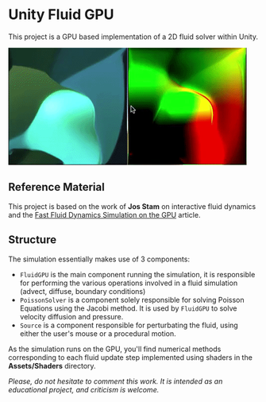 # Unity Fluid GPU

This project is a GPU based implementation of a 2D fluid solver within Unity.

![](fluid.gif)

## Reference Material

This project is based on the work of **Jos Stam** on interactive fluid dynamics and the [Fast Fluid Dynamics Simulation on the GPU](http://developer.download.nvidia.com/books/HTML/gpugems/gpugems_ch38.html) article.

## Structure

The simulation essentially makes use of 3 components:
- `FluidGPU` is the main component running the simulation, it is responsible for performing the various operations involved in a fluid simulation (advect, diffuse, boundary conditions)
- `PoissonSolver` is a component solely responsible for solving Poisson Equations using the Jacobi method. It is used by `FluidGPU` to solve velocity diffusion and pressure.
- `Source` is a component responsible for perturbating the fluid, using either the user's mouse or a procedural motion.

As the simulation runs on the GPU, you'll find numerical methods corresponding to each fluid update step implemented using shaders in the **Assets/Shaders** directory.

*Please, do not hesitate to comment this work. It is intended as an educational project, and criticism is welcome.*
